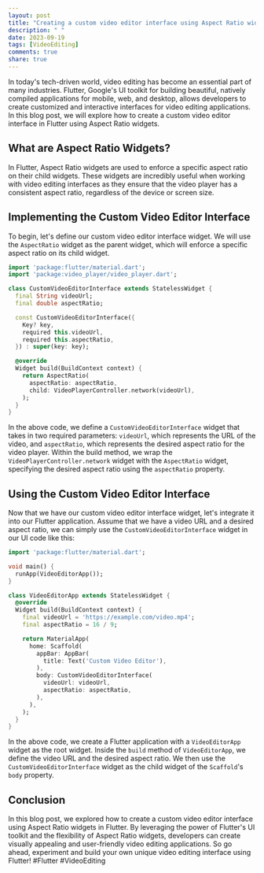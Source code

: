 ```yaml
---
layout: post
title: "Creating a custom video editor interface using Aspect Ratio widgets in Flutter"
description: " "
date: 2023-09-19
tags: [VideoEditing]
comments: true
share: true
---
```


In today's tech-driven world, video editing has become an essential part of many industries. Flutter, Google's UI toolkit for building beautiful, natively compiled applications for mobile, web, and desktop, allows developers to create customized and interactive interfaces for video editing applications. In this blog post, we will explore how to create a custom video editor interface in Flutter using Aspect Ratio widgets.

## What are Aspect Ratio Widgets?

In Flutter, Aspect Ratio widgets are used to enforce a specific aspect ratio on their child widgets. These widgets are incredibly useful when working with video editing interfaces as they ensure that the video player has a consistent aspect ratio, regardless of the device or screen size.

## Implementing the Custom Video Editor Interface

To begin, let's define our custom video editor interface widget. We will use the `AspectRatio` widget as the parent widget, which will enforce a specific aspect ratio on its child widget.

```dart
import 'package:flutter/material.dart';
import 'package:video_player/video_player.dart';

class CustomVideoEditorInterface extends StatelessWidget {
  final String videoUrl;
  final double aspectRatio;

  const CustomVideoEditorInterface({
    Key? key,
    required this.videoUrl,
    required this.aspectRatio,
  }) : super(key: key);

  @override
  Widget build(BuildContext context) {
    return AspectRatio(
      aspectRatio: aspectRatio,
      child: VideoPlayerController.network(videoUrl),
    );
  }
}
```

In the above code, we define a `CustomVideoEditorInterface` widget that takes in two required parameters: `videoUrl`, which represents the URL of the video, and `aspectRatio`, which represents the desired aspect ratio for the video player. Within the build method, we wrap the `VideoPlayerController.network` widget with the `AspectRatio` widget, specifying the desired aspect ratio using the `aspectRatio` property.

## Using the Custom Video Editor Interface

Now that we have our custom video editor interface widget, let's integrate it into our Flutter application. Assume that we have a video URL and a desired aspect ratio, we can simply use the `CustomVideoEditorInterface` widget in our UI code like this:

```dart
import 'package:flutter/material.dart';

void main() {
  runApp(VideoEditorApp());
}

class VideoEditorApp extends StatelessWidget {
  @override
  Widget build(BuildContext context) {
    final videoUrl = 'https://example.com/video.mp4';
    final aspectRatio = 16 / 9;

    return MaterialApp(
      home: Scaffold(
        appBar: AppBar(
          title: Text('Custom Video Editor'),
        ),
        body: CustomVideoEditorInterface(
          videoUrl: videoUrl,
          aspectRatio: aspectRatio,
        ),
      ),
    );
  }
}
```

In the above code, we create a Flutter application with a `VideoEditorApp` widget as the root widget. Inside the `build` method of `VideoEditorApp`, we define the video URL and the desired aspect ratio. We then use the `CustomVideoEditorInterface` widget as the child widget of the `Scaffold`'s `body` property.

## Conclusion

In this blog post, we explored how to create a custom video editor interface using Aspect Ratio widgets in Flutter. By leveraging the power of Flutter's UI toolkit and the flexibility of Aspect Ratio widgets, developers can create visually appealing and user-friendly video editing applications. So go ahead, experiment and build your own unique video editing interface using Flutter! #Flutter #VideoEditing